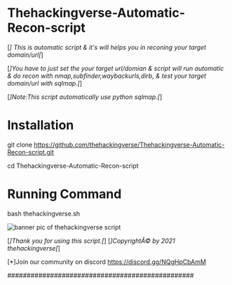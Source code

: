 # Thehackingverse-Automatic-Recon-script
[*] This is automatic script & it's will helps you in reconing your target domain/url[*]




[*]You have to just set the your target url/domian & script will run automatic & do recon with nmap,subfinder,waybackurls,dirb,
& test your target domain/url with sqlmap.[*]




[*]Note:This script automatically use python sqlmap.[*]



# Installation


git clone https://github.com/thehackingverse/Thehackingverse-Automatic-Recon-script.git



cd Thehackingverse-Automatic-Recon-script






# Running Command



bash thehackingverse.sh



![banner pic of thehackingverse script](https://user-images.githubusercontent.com/86924237/144408105-700a51e4-09cb-4038-a7dc-31b32a095c30.png)





[*]Thank you for using this script.[*]
[*]CopyrightÂ© by 2021 thehackingverse[*]



[*]Join our community on discord https://discord.gg/NQgHpCbAmM

################################################
